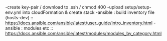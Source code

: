

-create key-pair / download to .ssh / chmod 400
-upload setup/setup-env.yml into cloudFormation & create stack
-ansible : build inventory file (hosts-dev) :: https://docs.ansible.com/ansible/latest/user_guide/intro_inventory.html
-ansible : modules etc :: https://docs.ansible.com/ansible/latest/modules/modules_by_category.html
